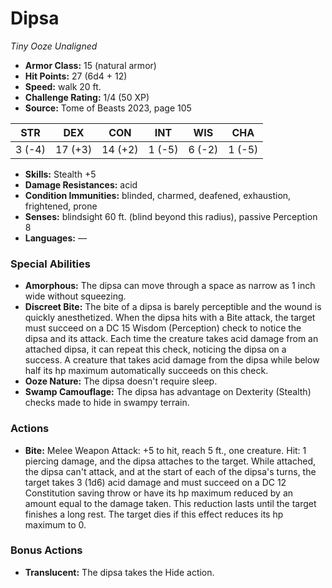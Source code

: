 # Dipsa

*Tiny* *Ooze* *Unaligned*

- **Armor Class:** 15 (natural armor)
- **Hit Points:** 27 (6d4 + 12)
- **Speed:** walk 20 ft.
- **Challenge Rating:** 1/4 (50 XP)
- **Source:** Tome of Beasts 2023, page 105

| STR | DEX | CON | INT | WIS | CHA |
| --- | --- | --- | --- | --- | --- |
| 3 (-4) | 17 (+3) | 14 (+2) | 1 (-5) | 6 (-2) | 1 (-5) |

- **Skills:** Stealth +5
- **Damage Resistances:** acid
- **Condition Immunities:** blinded, charmed, deafened, exhaustion, frightened, prone
- **Senses:** blindsight 60 ft. (blind beyond this radius), passive Perception 8
- **Languages:** —

### Special Abilities

- **Amorphous:** The dipsa can move through a space as narrow as 1 inch wide without squeezing.
- **Discreet Bite:** The bite of a dipsa is barely perceptible and the wound is quickly anesthetized. When the dipsa hits with a Bite attack, the target must succeed on a DC 15 Wisdom (Perception) check to notice the dipsa and its attack. Each time the creature takes acid damage from an attached dipsa, it can repeat this check, noticing the dipsa on a success. A creature that takes acid damage from the dipsa while below half its hp maximum automatically succeeds on this check.
- **Ooze Nature:** The dipsa doesn't require sleep.
- **Swamp Camouflage:** The dipsa has advantage on Dexterity (Stealth) checks made to hide in swampy terrain.

### Actions

- **Bite:** Melee Weapon Attack: +5 to hit, reach 5 ft., one creature. Hit: 1 piercing damage, and the dipsa attaches to the target. While attached, the dipsa can't attack, and at the start of each of the dipsa's turns, the target takes 3 (1d6) acid damage and must succeed on a DC 12 Constitution saving throw or have its hp maximum reduced by an amount equal to the damage taken. This reduction lasts until the target finishes a long rest. The target dies if this effect reduces its hp maximum to 0.

### Bonus Actions

- **Translucent:** The dipsa takes the Hide action.
